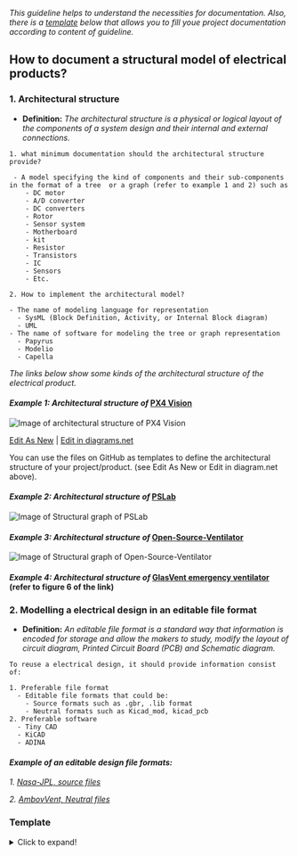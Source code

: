 *This guideline helps to understand the necessities for documentation. Also, there is a [template](https://github.com/OPEN-NEXT/wp2.3_Guideline-for-documentation-of-OSH-design-reuse/tree/main/Documentation/3.%20Design/Structural%20model/Mechanics#template) below that allows you to fill youe project documentation according to content of guideline.*

## **How to document a structural model of electrical products?**

 ### **1. Architectural structure**

- **Definition:** *The architectural structure is a physical or logical layout of the components of a system design and their internal and external connections.*

 ```
 1. what minimum documentation should the architectural structure provide?

  - A model specifying the kind of components and their sub-components in the format of a tree  or a graph (refer to example 1 and 2) such as
     - DC motor
     - A/D converter
     - DC converters  
     - Rotor
     - Sensor system
     - Motherboard
     - kit
     - Resistor
     - Transistors
     - IC
     - Sensors
     - Etc.

2. How to implement the architectural model?

 - The name of modeling language for representation 
   - SysML (Block Definition, Activity, or Internal Block diagram)
   - UML
 - The name of software for modeling the tree or graph representation
   - Papyrus
   - Modelio
   - Capella 
  ```

*The links below show some kinds of the architectural structure of the electrical product.*

#### *Example 1: Architectural structure of* [PX4 Vision](https://wikifactory.com/+holybro/px4-vision) 

![Image of architectural structure of PX4 Vision](https://github.com/OPEN-NEXT/wp2.3_template/blob/main/Sources/Images/Architecture%20of%20electrical%20structural%20model.jpg)

<a href="https://app.diagrams.net/#G1oI6ne1JC-2uzSOeJaEgVNyJSjEN41-Xh" target="_blank">Edit As New</a> | <a href="https://app.diagrams.net/#G1oI6ne1JC-2uzSOeJaEgVNyJSjEN41-Xh" target="_blank">Edit in diagrams.net</a>

You can use the files on GitHub as templates to define the architectural structure of your project/product. (see Edit As New or Edit in diagram.net above).

#### *Example 2: Architectural structure of* [PSLab](https://pslab.io/) 

![Image of Structural graph of PSLab](https://github.com/OPEN-NEXT/wp2.3_template/blob/main/Sources/Images/Structural_graph.png)

#### *Example 3: Architectural structure of* [Open-Source-Ventilator](https://github.com/ermtl/Open-Source-Ventilator/blob/master/hardware/datasheets/A4988.pdf)

![Image of Structural graph of Open-Source-Ventilator](https://github.com/OPEN-NEXT/wp2.3_Guideline-for-documentation-of-OSH-design-reuse/blob/main/Sources/Images/Architectural%20stracture%20of%20open%20source%20ventilator.png)

#### *Example 4: Architectural structure of* [ GlasVent emergency ventilator](https://onlinelibrary.wiley.com/doi/10.1002/gch2.202000046) (refer to figure 6 of the link)


### **2. Modelling a electrical design in an editable file format**

- **Definition:** *An editable file format is a standard way that information is encoded for storage and allow the makers to study, modify the layout of circuit diagram, Printed Circuit Board (PCB) and Schematic diagram.* 

 ```
To reuse a electrical design, it should provide information consist of:

 1. Preferable file format
   - Editable file formats that could be:
     - Source formats such as .gbr, .lib format   
     - Neutral formats such as Kicad_mod, kicad_pcb
 2. Preferable software 
   - Tiny CAD
   - KiCAD
   - ADINA
  ```
  

#### *Example of an editable design file formats:* 

*1. [Nasa-JPL, source files](https://github.com/nasa-jpl/open-source-rover/tree/master/electrical/pcb/arduino_uno_sheild/gerbers/rev_b)*

*2. [AmbovVent, Neutral files ](https://github.com/AmboVent-1690-108/AmboVent/tree/master/1-Electronics)*

### Template
<details>
  <summary>Click to expand!</summary>
  
  #### 1. Architectural structure documentation
  1. A model specifying of components <a href="https://app.diagrams.net/#G1GCkQGQB4dYQCXf016Il42YpoE1dwrAtm" target="_blank">Edit As New</a> | <a href="https://app.diagrams.net/#G1GCkQGQB4dYQCXf016Il42YpoE1dwrAtm" target="_blank">Edit in diagrams.net</a>
  2. Name of modeling language
     * UML
     * ...
  3. Name of Software
     * Online app diagram
     * ...
 
 #### 2. Documentation a design in an editable file format
  1. 3D/2D file format
     * Native formats
     * Neutral formats
  2. Name of Software
     * FreeCAD
     * ...
 
  #### 3. Documentation of material cgaracteristics
  1. Name of material characteristice
     * Properties
     * Unit of property
     * ...
 
</details>

